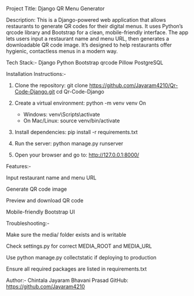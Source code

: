 Project Title: Django QR Menu Generator

Description: This is a Django-powered web application that allows restaurants to generate QR codes for their digital menus. It uses Python’s qrcode library and Bootstrap for a clean, mobile-friendly interface. The app lets users input a restaurant name and menu URL, then generates a downloadable QR code image. It’s designed to help restaurants offer hygienic, contactless menus in a modern way.

Tech Stack:-
Django
Python
Bootstrap
qrcode
Pillow
PostgreSQL

Installation Instructions:-
1. Clone the repository: git clone https://github.com/Jayaram4210/Qr-Code-Django.git cd Qr-Code-Django

2. Create a virtual environment: python -m venv venv On
   - Windows: venv\Scripts\activate
   - On Mac/Linux: source venv/bin/activate

3. Install dependencies: pip install -r requirements.txt

4. Run the server: python manage.py runserver

5. Open your browser and go to: http://127.0.0.1:8000/



Features:-

Input restaurant name and menu URL

Generate QR code image

Preview and download QR code

Mobile-friendly Bootstrap UI



Troubleshooting:-

Make sure the media/ folder exists and is writable

Check settings.py for correct MEDIA_ROOT and MEDIA_URL

Use python manage.py collectstatic if deploying to production

Ensure all required packages are listed in requirements.txt


Author:-
Chintala Jayaram Bhavani Prasad
GitHub: https://github.com/Jayaram4210
